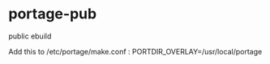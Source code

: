 portage-pub
===========

public ebuild

Add this to /etc/portage/make.conf :
	PORTDIR_OVERLAY=/usr/local/portage
	
